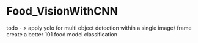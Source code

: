 # Food_VisionWithCNN

todo - > apply yolo for multi object detection within a single image/ frame
create a better 101 food model classification